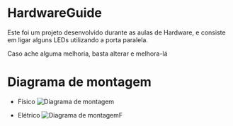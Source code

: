 # HardwareGuide
Este foi um projeto desenvolvido durante as aulas de Hardware, e consiste em ligar alguns LEDs utilizando a porta paralela.

Caso ache alguma melhoria, basta alterar e melhora-lá

# Diagrama de montagem

 * Físico
![Diagrama de montagem](https://trello-attachments.s3.amazonaws.com/58475eeab94f3f465d93237d/58475f0786a7ce65200c55ac/3a74b341b755d27bdcb90d2c8744dcdc/Fisico_.PNG)

 * Elétrico
![Diagrama de montagemF](https://trello-attachments.s3.amazonaws.com/58475eeab94f3f465d93237d/58475f0786a7ce65200c55ac/fcc9d513f6baeb647ff7c9e2bed1e6e8/Eletrico_.PNG)
